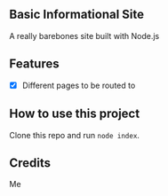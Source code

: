 Basic Informational Site
------------------------

A really barebones site built with Node.js

Features
--------

- [x] Different pages to be routed to

How to use this project
-----------------------

Clone this repo and run `node index`.

Credits
-------

Me
